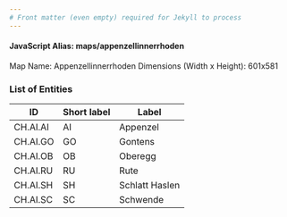 ```yaml
---
# Front matter (even empty) required for Jekyll to process
---
```


#### JavaScript Alias: maps/appenzellinnerrhoden

Map Name: Appenzellinnerrhoden
Dimensions (Width x Height): 601x581

### List of Entities

| ID       | Short label | Label          |
| -------- | ----------- | -------------- |
| CH.AI.AI | AI          | Appenzel       |
| CH.AI.GO | GO          | Gontens        |
| CH.AI.OB | OB          | Oberegg        |
| CH.AI.RU | RU          | Rute           |
| CH.AI.SH | SH          | Schlatt Haslen |
| CH.AI.SC | SC          | Schwende       |

